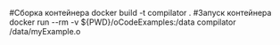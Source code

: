 #Сборка контейнера
docker build -t compilator .
#Запуск контейнера
docker run --rm -v ${PWD}/oCodeExamples:/data compilator /data/myExample.o
